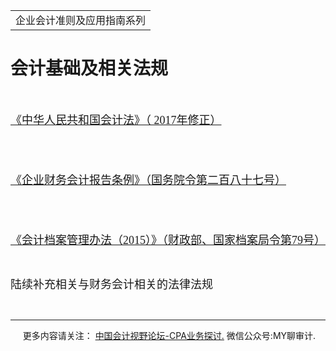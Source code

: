 ﻿<!DOCTYPE HTML PUBLIC "-//W3C//DTD HTML 4.0 Transitional//EN">
<HTML><HEAD><TITLE>会计基础法规</TITLE>
<META content="text/html; charset=gb2312" http-equiv=Content-Type>
<META name=GENERATOR content="MSHTML 11.00.10570.1001"><LINK rel=stylesheet 
href="_template.css"></HEAD>
<BODY>
<DIV id=nsbanner>
<DIV id=bannerrow1>
<TABLE class=bannerparthead>
  <TBODY>
  <TR id=hdr>
    <TD class=runninghead noWrap>企业会计准则及应用指南系列</TD></TR></TBODY></TABLE></DIV>
<DIV id=titlerow>
<H1 class=dtH1>会计基础及相关法规</H1></DIV></DIV>
<DIV id=nstext><BR>
<P><FONT size=4 face=宋体><A href="page_205.html">《中华人民共和国会计法》（ 
2017年修正）</A></FONT></P>
<P><FONT size=4 face=宋体><BR>&nbsp;</P></FONT>
<P><FONT size=4 face=宋体><A 
href="page_205.html">《企业财务会计报告条例》（国务院令第二百八十七号）</A></FONT></P>
<P><FONT size=4 face=宋体><BR>&nbsp;</P></FONT>
<P><FONT size=4 face=宋体><A 
href="page_206.html">《会计档案管理办法（2015）》（财政部、国家档案局令第79号）</A></FONT></P>
<P><FONT size=4 face=宋体></FONT>&nbsp;</P>
<P><FONT size=4 face=宋体>陆续补充相关与财务会计相关的法律法规</FONT></P>
<P>&nbsp;</P></DIV>
<DIV id=nstext>
<HR>
</DIV>
<DIV class=footer>
<P>&nbsp;&nbsp;&nbsp;&nbsp;&nbsp;更多内容请关注： <A 
href="https://bbs.esnai.com/thread-5354530-1-3.html" 
target=_blank>中国会计视野论坛-CPA业务探讨.</A> 微信公众号:MY聊审计.</P></DIV></BODY></HTML>
